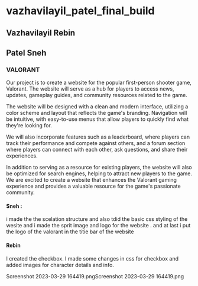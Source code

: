 # vazhavilayil_patel_final_build
## Vazhavilayil Rebin
## Patel Sneh
 
### VALORANT

Our project is to create a website for the popular first-person shooter game, Valorant. The website will serve as a hub for players to access news, updates, gameplay guides, and community resources related to the game.

The website will be designed with a clean and modern interface, utilizing a color scheme and layout that reflects the game's branding. Navigation will be intuitive, with easy-to-use menus that allow players to quickly find what they're looking for.

We will also incorporate features such as a leaderboard, where players can track their performance and compete against others, and a forum section where players can connect with each other, ask questions, and share their experiences.

In addition to serving as a resource for existing players, the website will also be optimized for search engines, helping to attract new players to the game. We are excited to create a website that enhances the Valorant gaming experience and provides a valuable resource for the game's passionate community.


#### Sneh :

i made the the scelation structure and also tdid the basic css styling of the wesite and i made the sprit image and logo for the website . and at last i put the logo of the valorant in the titie bar of the website

#### Rebin

I created the checkbox. I made some changes in css for checkbox and added images for character details and info. 

Screenshot 2023-03-29 164419.pngScreenshot 2023-03-29 164419.png
